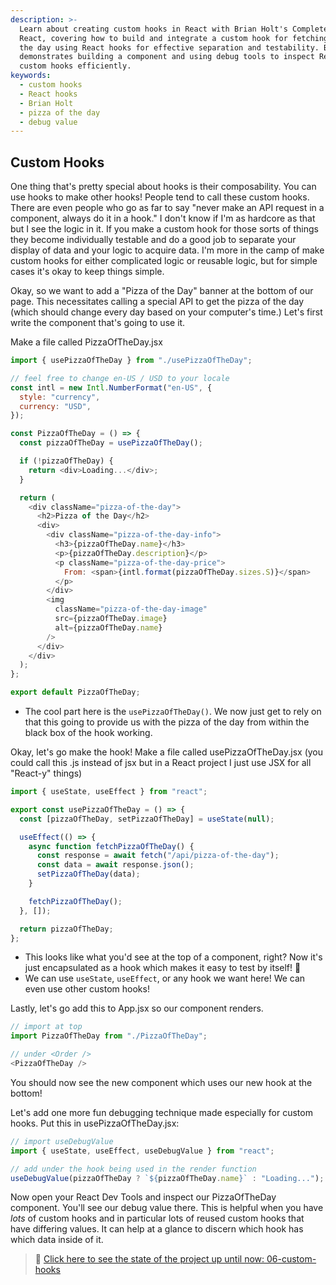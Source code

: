 ```yaml
---
description: >-
  Learn about creating custom hooks in React with Brian Holt's Complete Intro to
  React, covering how to build and integrate a custom hook for fetching pizza of
  the day using React hooks for effective separation and testability. Brian
  demonstrates building a component and using debug tools to inspect React
  custom hooks efficiently.
keywords:
  - custom hooks
  - React hooks
  - Brian Holt
  - pizza of the day
  - debug value
---
```


## Custom Hooks

One thing that's pretty special about hooks is their composability. You can use hooks to make other hooks! People tend to call these custom hooks. There are even people who go as far to say "never make an API request in a component, always do it in a hook." I don't know if I'm as hardcore as that but I see the logic in it. If you make a custom hook for those sorts of things they become individually testable and do a good job to separate your display of data and your logic to acquire data. I'm more in the camp of make custom hooks for either complicated logic or reusable logic, but for simple cases it's okay to keep things simple.

Okay, so we want to add a "Pizza of the Day" banner at the bottom of our page. This necessitates calling a special API to get the pizza of the day (which should change every day based on your computer's time.) Let's first write the component that's going to use it.

Make a file called PizzaOfTheDay.jsx

```javascript
import { usePizzaOfTheDay } from "./usePizzaOfTheDay";

// feel free to change en-US / USD to your locale
const intl = new Intl.NumberFormat("en-US", {
  style: "currency",
  currency: "USD",
});

const PizzaOfTheDay = () => {
  const pizzaOfTheDay = usePizzaOfTheDay();

  if (!pizzaOfTheDay) {
    return <div>Loading...</div>;
  }

  return (
    <div className="pizza-of-the-day">
      <h2>Pizza of the Day</h2>
      <div>
        <div className="pizza-of-the-day-info">
          <h3>{pizzaOfTheDay.name}</h3>
          <p>{pizzaOfTheDay.description}</p>
          <p className="pizza-of-the-day-price">
            From: <span>{intl.format(pizzaOfTheDay.sizes.S)}</span>
          </p>
        </div>
        <img
          className="pizza-of-the-day-image"
          src={pizzaOfTheDay.image}
          alt={pizzaOfTheDay.name}
        />
      </div>
    </div>
  );
};

export default PizzaOfTheDay;
```

- The cool part here is the `usePizzaOfTheDay()`. We now just get to rely on that this going to provide us with the pizza of the day from within the black box of the hook working.

Okay, let's go make the hook! Make a file called usePizzaOfTheDay.jsx (you could call this .js instead of jsx but in a React project I just use JSX for all "React-y" things)

```javascript
import { useState, useEffect } from "react";

export const usePizzaOfTheDay = () => {
  const [pizzaOfTheDay, setPizzaOfTheDay] = useState(null);

  useEffect(() => {
    async function fetchPizzaOfTheDay() {
      const response = await fetch("/api/pizza-of-the-day");
      const data = await response.json();
      setPizzaOfTheDay(data);
    }

    fetchPizzaOfTheDay();
  }, []);

  return pizzaOfTheDay;
};
```

- This looks like what you'd see at the top of a component, right? Now it's just encapsulated as a hook which makes it easy to test by itself! 🎉
- We can use `useState`, `useEffect`, or any hook we want here! We can even use other custom hooks!

Lastly, let's go add this to App.jsx so our component renders.

```javascript
// import at top
import PizzaOfTheDay from "./PizzaOfTheDay";

// under <Order />
<PizzaOfTheDay />
```

You should now see the new component which uses our new hook at the bottom!

Let's add one more fun debugging technique made especially for custom hooks. Put this in usePizzaOfTheDay.jsx:

```javascript
// import useDebugValue
import { useState, useEffect, useDebugValue } from "react";

// add under the hook being used in the render function
useDebugValue(pizzaOfTheDay ? `${pizzaOfTheDay.name}` : "Loading...");
```

Now open your React Dev Tools and inspect our PizzaOfTheDay component. You'll see our debug value there. This is helpful when you have _lots_ of custom hooks and in particular lots of reused custom hooks that have differing values. It can help at a glance to discern which hook has which data inside of it.

> 🏁 [Click here to see the state of the project up until now: 06-custom-hooks][step]

[step]: https://github.com/AymenSakouhi/citr-v9-project/tree/master/06-custom-hooks
